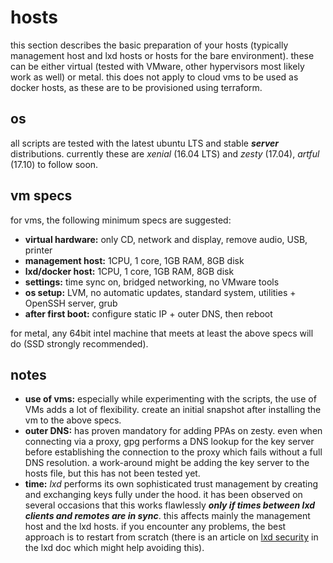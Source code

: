 
hosts
=====

this section describes the basic preparation of your hosts (typically management host and lxd hosts or hosts for the bare environment).
these can be either virtual (tested with VMware, other hypervisors most likely work as well) or metal.
this does not apply to cloud vms to be used as docker hosts, as these are to be provisioned using terraform.

os
--

all scripts are tested with the latest ubuntu LTS and stable ***server*** distributions. currently these are
*xenial* (16.04 LTS) and *zesty* (17.04), *artful* (17.10) to follow soon.

vm specs
--------

for vms, the following minimum specs are suggested:

* **virtual hardware:** only CD, network and display, remove audio, USB, printer
* **management host:** 1CPU, 1 core, 1GB RAM, 8GB disk
* **lxd/docker host:** 1CPU, 1 core, 1GB RAM, 8GB disk
* **settings:** time sync on, bridged networking, no VMware tools
* **os setup:** LVM, no automatic updates, standard system, utilities + OpenSSH server, grub
* **after first boot:** configure static IP + outer DNS, then reboot

for metal, any 64bit intel machine that meets at least the above specs will do (SSD strongly recommended).

notes
-----

* **use of vms:** especially while experimenting with the scripts, the use of VMs adds a lot of flexibility. create
  an initial snapshot after installing the vm to the above specs.
* **outer DNS:** has proven mandatory for adding PPAs on zesty. even when connecting via a proxy, gpg performs a DNS
  lookup for the key server before establishing the connection to the proxy which fails without a full DNS resolution.
  a work-around might be adding the key server to the hosts file, but this has not been tested yet.
* **time:** *lxd* performs its own sophisticated trust management by creating and exchanging keys fully under the hood.
  it has been observed on several occasions that this works flawlessly ***only if times between lxd clients and remotes
  are in sync***. this affects mainly the management host and the lxd hosts. if you encounter any problems, the best
  approach is to restart from scratch (there is an article on [lxd security](https://lxd.readthedocs.io/en/latest/security/)
  in the lxd doc which might help avoiding this).
